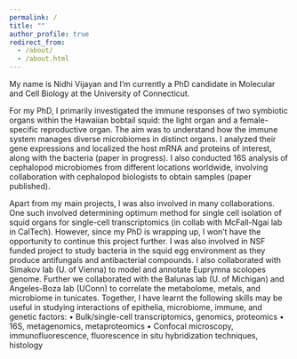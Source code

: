 ```yaml
---
permalink: /
title: ""
author_profile: true
redirect_from: 
  - /about/
  - /about.html
---
```


My name is Nidhi Vijayan and I’m currently a PhD candidate in Molecular and Cell Biology at the University of Connecticut. 

For my PhD, I primarily investigated the immune responses of two symbiotic organs within the Hawaiian bobtail squid: the light organ and a female-specific reproductive organ. The aim was to understand how the immune system manages diverse microbiomes in distinct organs. I analyzed their gene expressions and localized the host mRNA and proteins of interest, along with the bacteria (paper in progress). I also conducted 16S analysis of cephalopod microbiomes from different locations worldwide, involving collaboration with cephalopod biologists to obtain samples (paper published). 

Apart from my main projects, I was also involved in many collaborations. One such involved determining optimum method for single cell isolation of squid organs for single-cell transcriptomics (in collab with McFall-Ngai lab in CalTech). However, since my PhD is wrapping up, I won’t have the opportunity to continue this project further. I was also involved in NSF funded project to study bacteria in the squid egg environment as they produce antifungals and antibacterial compounds. I also collaborated with Simakov lab (U. of Vienna) to model and annotate Euprymna scolopes genome. Further we collaborated with the Balunas lab (U. of Michigan) and Angeles-Boza lab (UConn) to correlate the metabolome, metals, and microbiome in tunicates. Together, I have learnt the following skills may be useful in studying interactions of epithelia, microbiome, immune, and genetic factors:
•	Bulk/single-cell transcriptomics, genomics, proteomics
•	16S, metagenomics, metaproteomics
•	Confocal microscopy, immunofluorescence, fluorescence in situ hybridization techniques, histology



